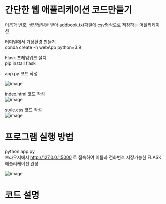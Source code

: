 
# 간단한 웹 애플리케이션 코드만들기  
이름과 번호, 생년월일을 받아 addbook.txt파일에 csv형식으로 저장하는 어플리케이션



터미널에서 가상환경 만들기  
conda create -n webApp python=3.9  

Flask 프레임워크 설치  
pip install flask  

app.py 코드 작성  
  
![image](https://github.com/user-attachments/assets/a7f1fe86-c5de-47a0-ab29-680b763ca267)  




index.html 코드 작성  
![image](https://github.com/user-attachments/assets/26451c89-dbfc-46e1-a008-6ed38c6c3c77)  


style.css 코드 작성  
![image](https://github.com/user-attachments/assets/89d3801a-4335-41d8-a61d-bd71d2be712c)  



# 프로그램 실행 방법  
python app.py  
브라우저에서 http://127.0.0.1:5000 로 접속하여 이름과 전화번호 저장가능한 FLASK애플리케이션 완성  

![image](https://github.com/user-attachments/assets/57f3306c-931b-41a9-ae39-74e437758986)  




# 코드 설명

